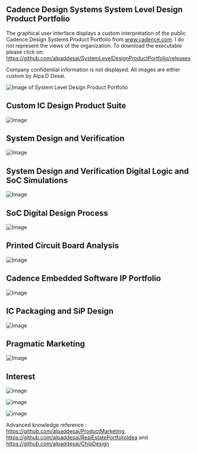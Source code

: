 ## Cadence Design Systems System Level Design Product Portfolio

The graphical user interface displays a custom interpretation of the public Cadence Design Systems Product Portfolio from www.cadence.com. I do not represent the views of the organization. To download the executable please click on: https://github.com/alpaddesai/SystemLevelDesignProductPortfolio/releases

Company confidential information is not displayed. All images are either custom by Alpa D Desai. 


![Image of System Level Design Product Portfolio](MainGraphicalUserInterface.jpg)


## Custom IC Design Product Suite
![Image](CustomICDesignProductImage.png)


## System Design and Verification
![Image](SystemDesignVerificationImage.png)


## System Design and Verification Digital Logic and SoC Simulations
![Image](DigitalLogicSimulationsImage.png)


## SoC Digital Design Process
![Image](ProductPortfolioSOCDigitalDesign.png)


## Printed Circuit Board Analysis
![Image](PCBImage.png)


## Cadence Embedded Software IP Portfolio
![Image](IPPortfolioImage.png)


## IC Packaging and SiP Design
![Image](ICPackageSiPDesign.png)

## Pragmatic Marketing
![Image](PragmaticMarketingCertificate.jpg)

## Interest
![image](Image1.jpg)

![image](Image2.jpg)

![image](files.jpg)

Advanced knowledge reference : https://github.com/alpaddesai/ProductMarketing, https://github.com/alpaddesai/RealEstatePortfolioIdea and https://github.com/alpaddesai/ChipDesign
